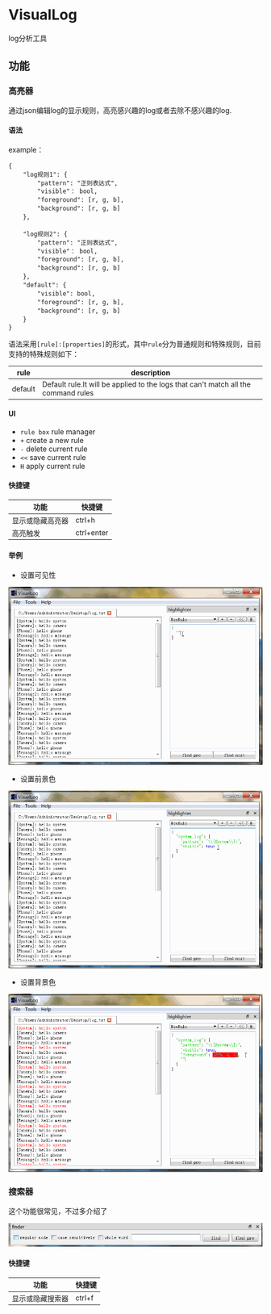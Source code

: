 # VisualLog

log分析工具

## 功能

### 高亮器

通过json编辑log的显示规则，高亮感兴趣的log或者去除不感兴趣的log.

#### 语法

example：
```txt
{
	"log规则1": {
		"pattern": "正则表达式",
		"visible"： bool,
		"foreground": [r, g, b],
		"background": [r, g, b]
	},

	"log规则2": {
		"pattern": "正则表达式",
		"visible"： bool,
		"foreground": [r, g, b],
		"background": [r, g, b]
	},
	"default": {
		"visible": bool,
		"foreground": [r, g, b],
		"background": [r, g, b] 
	}
}
```
语法采用`[rule]:[properties]`的形式，其中`rule`分为普通规则和特殊规则，目前支持的特殊规则如下：

rule | description
-|-
default | Default rule.It will be applied to the logs that can't match all the command rules

#### UI

- `rule box`
rule manager
- `+`
create a new rule
- `-`
delete current rule
- `<<`
save current rule
- `H`
apply current rule

#### 快捷键

功能 | 快捷键
-|-
显示或隐藏高亮器 | ctrl+h
高亮触发 | ctrl+enter

#### 举例

- 设置可见性

![设置可见性](./screenshots/visible_setting.gif)

- 设置前景色

![设置前景色](./screenshots/foreground_setting.gif)

- 设置背景色

![设置背景色](./screenshots/background_setting.gif)

### 搜索器

这个功能很常见，不过多介绍了

![搜索器](./screenshots/finder_ui.jpg)

#### 快捷键

功能 | 快捷键
-|-
显示或隐藏搜索器 | ctrl+f

